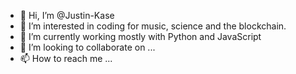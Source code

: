 - 👋 Hi, I’m @Justin-Kase
- 👀 I’m interested in coding for music, science and the blockchain. 
- 🌱 I’m currently working mostly with Python and JavaScript
- 💞️ I’m looking to collaborate on ...
- 📫 How to reach me ...

<!---
Justin-Kase/Justin-Kase is a ✨ special ✨ repository because its `README.md` (this file) appears on your GitHub profile.
You can click the Preview link to take a look at your changes.
--->
